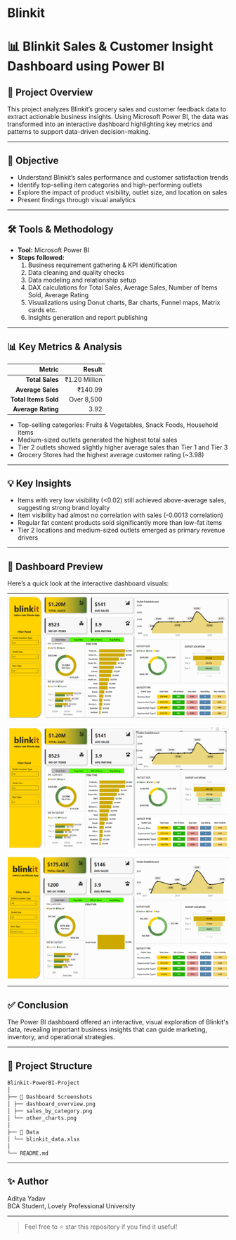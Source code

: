 # Blinkit

# 📊 Blinkit Sales & Customer Insight Dashboard using Power BI

## 📌 Project Overview
This project analyzes Blinkit’s grocery sales and customer feedback data to extract actionable business insights. Using Microsoft Power BI, the data was transformed into an interactive dashboard highlighting key metrics and patterns to support data-driven decision-making.

---

## 🎯 Objective
- Understand Blinkit’s sales performance and customer satisfaction trends
- Identify top-selling item categories and high-performing outlets
- Explore the impact of product visibility, outlet size, and location on sales
- Present findings through visual analytics

---

## 🛠 Tools & Methodology
- **Tool:** Microsoft Power BI
- **Steps followed:**
  1. Business requirement gathering & KPI identification
  2. Data cleaning and quality checks
  3. Data modeling and relationship setup
  4. DAX calculations for Total Sales, Average Sales, Number of Items Sold, Average Rating
  5. Visualizations using Donut charts, Bar charts, Funnel maps, Matrix cards etc.
  6. Insights generation and report publishing

---

## 📊 Key Metrics & Analysis
| Metric                | Result                   |
|----------------------:|-------------------------:|
| **Total Sales**       | ₹1.20 Million            |
| **Average Sales**     | ₹140.99                  |
| **Total Items Sold**  | Over 8,500               |
| **Average Rating**    | 3.92                     |

- Top-selling categories: Fruits & Vegetables, Snack Foods, Household items
- Medium-sized outlets generated the highest total sales
- Tier 2 outlets showed slightly higher average sales than Tier 1 and Tier 3
- Grocery Stores had the highest average customer rating (~3.98)

---

## 💡 Key Insights
- Items with very low visibility (<0.02) still achieved above-average sales, suggesting strong brand loyalty
- Item visibility had almost no correlation with sales (-0.0013 correlation)
- Regular fat content products sold significantly more than low-fat items
- Tier 2 locations and medium-sized outlets emerged as primary revenue drivers

---

## 📸 Dashboard Preview

Here’s a quick look at the interactive dashboard visuals:

![Main Dashboard](Dashboard%20Screenshots/DashBoard.png)

![Establishment View](Dashboard%20Screenshots/Establishment.png)

![Snack Food Analysis](Dashboard%20Screenshots/Snack%20Food.png)

---

## ✅ Conclusion
The Power BI dashboard offered an interactive, visual exploration of Blinkit's data, revealing important business insights that can guide marketing, inventory, and operational strategies.

---

## 📂 Project Structure
```
Blinkit-PowerBI-Project
│
├── 📁 Dashboard Screenshots
│ ├── dashboard_overview.png
│ ├── sales_by_category.png
│ └── other_charts.png
│
├── 📁 Data
│ └── blinkit_data.xlsx
│
└── README.md
```

---

## ✨ Author
Aditya Yadav  
BCA Student, Lovely Professional University

---

> Feel free to ⭐ star this repository if you find it useful!
